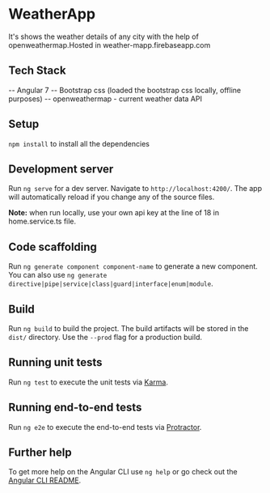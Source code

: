 # WeatherApp
It's shows the weather details of any city with the help of openweathermap.Hosted in weather-mapp.firebaseapp.com

## Tech Stack
-- Angular 7
-- Bootstrap css (loaded the bootstrap css locally, offline purposes)
-- openweathermap - current weather data API

## Setup

`npm install` to install all the dependencies

## Development server

Run `ng serve` for a dev server. Navigate to `http://localhost:4200/`. The app will automatically reload if you change any of the source files.

**Note:** when run locally, use your own api key at the line of 18 in home.service.ts file.


## Code scaffolding

Run `ng generate component component-name` to generate a new component. You can also use `ng generate directive|pipe|service|class|guard|interface|enum|module`.

## Build

Run `ng build` to build the project. The build artifacts will be stored in the `dist/` directory. Use the `--prod` flag for a production build.

## Running unit tests

Run `ng test` to execute the unit tests via [Karma](https://karma-runner.github.io).

## Running end-to-end tests

Run `ng e2e` to execute the end-to-end tests via [Protractor](http://www.protractortest.org/).

## Further help

To get more help on the Angular CLI use `ng help` or go check out the [Angular CLI README](https://github.com/angular/angular-cli/blob/master/README.md).
